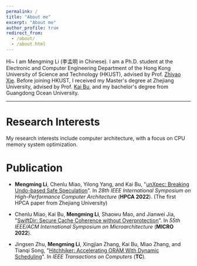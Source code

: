 ```yaml
---
permalink: /
title: "About me"
excerpt: "About me"
author_profile: true
redirect_from: 
  - /about/
  - /about.html
---
```


Hi~ I am Mengming Li (李孟明 in Chinese). I am a Ph.D. student at the Electronic and Computer Engineering Department of the Hong Kong University of Science and Technology (HKUST), advised by Prof. [Zhiyao Xie](https://zhiyaoxie.com/). Before joining HKUST, I received my Master's degree at Zhejiang University, advised by Prof. [Kai Bu](https://list.zju.edu.cn/kaibu/), and my bachelor's degree from Guangdong Ocean University.

---
# Research Interests

My research interests include computer architecture, with a focus on CPU memory system optimization.

# Publication




 * **Mengming Li**, Chenlu Miao, Yilong Yang, and Kai Bu, &quot;[unXpec: Breaking Undo-based Safe Speculation](/files/unXpec.pdf)&quot;. In *28th IEEE International Symposium on High-Performance Computer Architecture* (**HPCA 2022**). (The first HPCA paper from Zhejiang University)

 * Chenlu Miao, Kai Bu, **Mengming Li**, Shaowu Mao, and Jianwei Jia, &quot;[SwiftDir: Secure Cache Coherence without Overprotection]()&quot;. In *55th IEEE/ACM International Symposium on Microarchitecture* (**MICRO 2022**).

 * Jingsen Zhu, **Mengming Li**, Xingjian Zhang, Kai Bu, Miao Zhang, and Tianqi Song, &quot;[Hitchhiker: Accelerating ORAM With Dynamic Scheduling]()&quot;. In *IEEE Transactions on Computers* (**TC**).

 


